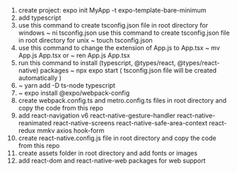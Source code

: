 1. create project:
expo init MyApp -t expo-template-bare-minimum
2. add typescript
 1. use this command to create tsconfig.json file in root directory for windows 
      ~ ni tsconfig.json
    use this command to create tsconfig.json file in root directory for unix
      ~ touch tsconfig.json
 2. use this command to change the extension of App.js to App.tsx
      ~ mv App.js App.tsx 
      or
      ~ ren App.js App.tsx     
 3. run this command to install (typescript, @types/react, @types/react-native) packages
      ~ npx expo start  ( tsconfig.json file will be created automatically )   
 4. ~ yarn add -D ts-node typescript
 5. ~ expo install @expo/webpack-config
 6. create webpack.config.ts and metro.config.ts files in root directory and copy the code from this repo
 7. add react-navigation v6 react-native-gesture-handler react-native-reanimated react-native-screens react-native-safe-area-context react-redux mmkv axios hook-form 
 8. create react-native.config.js file in root directory and copy the code from this repo
 9. create assets folder in root directory and add fonts or images
 10. add react-dom and react-native-web packages for web support